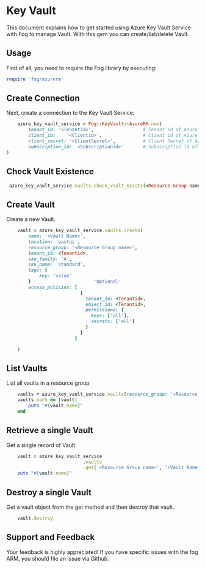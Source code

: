 # Key Vault

This document explains how to get started using Azure Key Vault Service with Fog to manage Vault. With this gem you can create/list/delete Vault.

## Usage

First of all, you need to require the Fog library by executing:

```ruby
require 'fog/azurerm'
```
## Create Connection

Next, create a connection to the Key Vault Service:

```ruby
    azure_key_vault_service = Fog::KeyVault::AzureRM.new(
        tenant_id: '<Tenantid>',                  # Tenant id of Azure Active Directory Application
        client_id:    '<Clientid>',               # Client id of Azure Active Directory Application
        client_secret: '<ClientSecret>',          # Client Secret of Azure Active Directory Application
        subscription_id: '<Subscriptionid>'       # Subscription id of an Azure Account
)
```

## Check Vault Existence

```ruby
 azure_key_vault_service.vaults.check_vault_exists(<Resource Group name>, <Vault Name>)
```

## Create Vault

Create a new Vault.

```ruby
    vault = azure_key_vault_service.vaults.create(
        name: '<Vault Name>',
        location: 'eastus',
        resource_group: '<Resource Group name>',
        tenant_id: <Tenantid>,
        sku_family: 'A',
        sku_name: 'standard',
        tags: {
            key: 'value'
        }                       'Optional'
        access_policies: [
                           {
                             tenant_id: <Tenantid>,
                             object_id: <Tenantid>,
                             permissions: {
                               keys: ['all'],
                               secrets: ['all']
                             }
                           }
                         ]

    )
```

## List Vaults

List all vaults in a resource group

```ruby
    vaults = azure_key_vault_service.vaults(resource_group: '<Resource Group Name>')
    vaults.each do |vault|
        puts "#{vault.name}"
    end
```

## Retrieve a single Vault

Get a single record of Vault

```ruby
    vault = azure_key_vault_service
                            .vaults
                            .get('<Resource Group name>', '<Vault Name>')
    puts "#{vault.name}"
```

## Destroy a single Vault

Get a vault object from the get method and then destroy that vault.

```ruby
    vault.destroy
```

## Support and Feedback
Your feedback is highly appreciated! If you have specific issues with the fog ARM, you should file an issue via Github.

